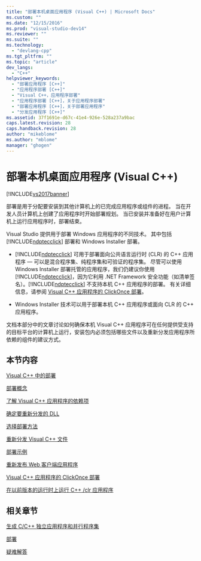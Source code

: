 ```yaml
---
title: "部署本机桌面应用程序 (Visual C++) | Microsoft Docs"
ms.custom: ""
ms.date: "12/15/2016"
ms.prod: "visual-studio-dev14"
ms.reviewer: ""
ms.suite: ""
ms.technology: 
  - "devlang-cpp"
ms.tgt_pltfrm: ""
ms.topic: "article"
dev_langs: 
  - "C++"
helpviewer_keywords: 
  - "部署应用程序 [C++]"
  - "应用程序部署 [C++]"
  - "Visual C++，应用程序部署"
  - "应用程序部署 [C++]，关于应用程序部署"
  - "部署应用程序 [C++]，关于部署应用程序"
  - "分发应用程序 [C++]"
ms.assetid: 37f1691e-d67c-41e4-926e-528a237a9bac
caps.latest.revision: 28
caps.handback.revision: 28
author: "mikeblome"
ms.author: "mblome"
manager: "ghogen"
---
```

# 部署本机桌面应用程序 (Visual C++)
[!INCLUDE[vs2017banner](../assembler/inline/includes/vs2017banner.md)]

部署是用于分配要安装到其他计算机上的已完成应用程序或组件的进程。 当在开发人员计算机上创建了应用程序时开始部署规划。 当已安装并准备好在用户计算机上运行应用程序时，部署结束。  
  
 Visual Studio 提供用于部署 Windows 应用程序的不同技术。 其中包括 [!INCLUDE[ndptecclick](../ide/includes/ndptecclick_md.md)] 部署和 Windows Installer 部署。  
  
-   [!INCLUDE[ndptecclick](../ide/includes/ndptecclick_md.md)] 可用于部署面向公共语言运行时 \(CLR\) 的 C\+\+ 应用程序 — 可以是混合程序集、纯程序集和可验证的程序集。 尽管可以使用 Windows Installer 部署托管的应用程序，我们仍建议你使用 [!INCLUDE[ndptecclick](../ide/includes/ndptecclick_md.md)]，因为它利用 .NET Framework 安全功能（如清单签名）。[!INCLUDE[ndptecclick](../ide/includes/ndptecclick_md.md)] 不支持本机 C\+\+ 应用程序的部署。 有关详细信息，请参阅 [Visual C\+\+ 应用程序的 ClickOnce 部署](../ide/clickonce-deployment-for-visual-cpp-applications.md)。  
  
-   Windows Installer 技术可以用于部署本机 C\+\+ 应用程序或面向 CLR 的 C\+\+ 应用程序。  
  
 文档本部分中的文章讨论如何确保本机 Visual C\+\+ 应用程序可在任何提供受支持的目标平台的计算机上运行，安装包内必须包括哪些文件以及重新分发应用程序所依赖的组件的建议方式。  
  
## 本节内容  
 [Visual C\+\+ 中的部署](../ide/deployment-in-visual-cpp.md)  
  
 [部署概念](../ide/deployment-concepts.md)  
  
 [了解 Visual C\+\+ 应用程序的依赖项](../ide/understanding-the-dependencies-of-a-visual-cpp-application.md)  
  
 [确定要重新分发的 DLL](../ide/determining-which-dlls-to-redistribute.md)  
  
 [选择部署方法](../ide/choosing-a-deployment-method.md)  
  
 [重新分发 Visual C\+\+ 文件](../ide/redistributing-visual-cpp-files.md)  
  
 [部署示例](../ide/deployment-examples.md)  
  
 [重新发布 Web 客户端应用程序](../ide/redistributing-web-client-applications.md)  
  
 [Visual C\+\+ 应用程序的 ClickOnce 部署](../ide/clickonce-deployment-for-visual-cpp-applications.md)  
  
 [在以前版本的运行时上运行 C\+\+ \/clr 应用程序](../ide/running-a-cpp-clr-application-on-a-previous-runtime-version.md)  
  
## 相关章节  
 [生成 C\/C\+\+ 独立应用程序和并行程序集](../build/building-c-cpp-isolated-applications-and-side-by-side-assemblies.md)  
  
 [部署](../Topic/Deploying%20the%20.NET%20Framework%20and%20Applications.md)  
  
 [疑难解答](../build/troubleshooting-c-cpp-isolated-applications-and-side-by-side-assemblies.md)